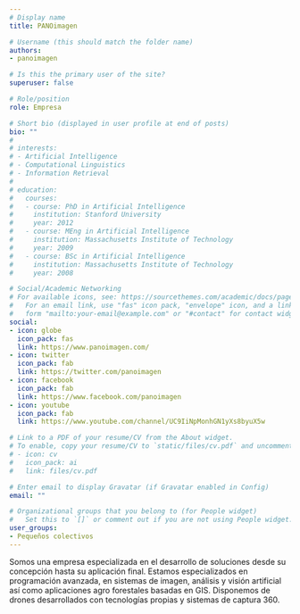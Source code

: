 ```yaml
---
# Display name
title: PANOimagen

# Username (this should match the folder name)
authors:
- panoimagen

# Is this the primary user of the site?
superuser: false

# Role/position
role: Empresa

# Short bio (displayed in user profile at end of posts)
bio: ""
#
# interests:
# - Artificial Intelligence
# - Computational Linguistics
# - Information Retrieval
#
# education:
#   courses:
#   - course: PhD in Artificial Intelligence
#     institution: Stanford University
#     year: 2012
#   - course: MEng in Artificial Intelligence
#     institution: Massachusetts Institute of Technology
#     year: 2009
#   - course: BSc in Artificial Intelligence
#     institution: Massachusetts Institute of Technology
#     year: 2008

# Social/Academic Networking
# For available icons, see: https://sourcethemes.com/academic/docs/page-builder/#icons
#   For an email link, use "fas" icon pack, "envelope" icon, and a link in the
#   form "mailto:your-email@example.com" or "#contact" for contact widget.
social:
- icon: globe
  icon_pack: fas
  link: https://www.panoimagen.com/
- icon: twitter
  icon_pack: fab
  link: https://twitter.com/panoimagen
- icon: facebook
  icon_pack: fab
  link: https://www.facebook.com/panoimagen
- icon: youtube
  icon_pack: fab
  link: https://www.youtube.com/channel/UC9IiNpMonhGN1yXs8byuX5w

# Link to a PDF of your resume/CV from the About widget.
# To enable, copy your resume/CV to `static/files/cv.pdf` and uncomment the lines below.
# - icon: cv
#   icon_pack: ai
#   link: files/cv.pdf

# Enter email to display Gravatar (if Gravatar enabled in Config)
email: ""

# Organizational groups that you belong to (for People widget)
#   Set this to `[]` or comment out if you are not using People widget.
user_groups:
- Pequeños colectivos
---
```


<!-- corta y pega de su web -->

Somos una empresa especializada en el desarrollo de soluciones desde su concepción hasta su aplicación final. Estamos especializados en programación avanzada, en sistemas de imagen, análisis y visión artificial así como aplicaciones agro forestales basadas en GIS. Disponemos de drones desarrollados con tecnologías propias y sistemas de captura 360.



